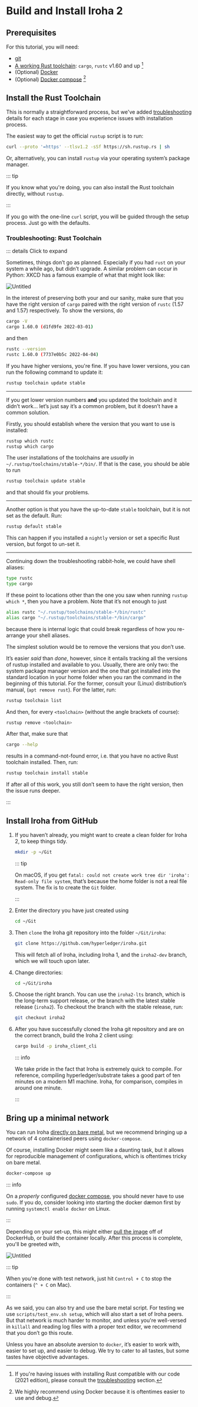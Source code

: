 # Build and Install Iroha 2

## Prerequisites

For this tutorial, you will need:

- [git](https://githowto.com/)
- [A working Rust toolchain](https://www.rust-lang.org/learn/get-started):
  `cargo`, `rustc` v1.60 and up [^1]
- (Optional) [Docker](https://docs.docker.com/get-docker/)
- (Optional) [Docker compose](https://docs.docker.com/compose/) [^2]

[^1]:
    If you're having issues with installing Rust compatible with our code
    (2021 edition), please consult the
    [troubleshooting](#troubleshooting-rust-toolchain) section.

[^2]:
    We highly recommend using Docker because it is oftentimes easier to use
    and debug.

## Install the Rust Toolchain

This is normally a straightforward process, but we've added
[troubleshooting](#troubleshooting-rust-toolchain) details for each stage
in case you experience issues with installation process.

The easiest way to get the official `rustup` script is to run:

```bash
curl --proto '=https' --tlsv1.2 -sSf https://sh.rustup.rs | sh
```

Or, alternatively, you can install `rustup` via your operating system’s
package manager.

::: tip

If you know what you're doing, you can also install the Rust toolchain
directly, without `rustup`.

:::

If you go with the one-line `curl` script, you will be guided through the
setup process. Just go with the defaults.

### Troubleshooting: Rust Toolchain

::: details Click to expand

Sometimes, things don’t go as planned. Especially if you had `rust` on your
system a while ago, but didn’t upgrade. A similar problem can occur in
Python: XKCD has a famous example of what that might look like:

<div class="flex justify-center">

<!-- FIXME untitled -->

![Untitled](/img/install-troubles.png)

</div>

In the interest of preserving both your and our sanity, make sure that you
have the right version of `cargo` paired with the right version of `rustc`
(1.57 and 1.57) respectively. To show the versions, do

```bash
cargo -V
cargo 1.60.0 (d1fd9fe 2022-03-01)
```

and then

```bash
rustc --version
rustc 1.60.0 (7737e0b5c 2022-04-04)
```

If you have higher versions, you're fine. If you have lower versions, you
can run the following command to update it:

```bash
rustup toolchain update stable
```

---

If you get lower version numbers **and** you updated the toolchain and it
didn’t work… let’s just say it’s a common problem, but it doesn’t have a
common solution.

Firstly, you should establish where the version that you want to use is
installed:

```bash
rustup which rustc
rustup which cargo
```

The user installations of the toolchains are _usually_ in
`~/.rustup/toolchains/stable-*/bin/`. If that is the case, you should be
able to run

```bash
rustup toolchain update stable
```

and that should fix your problems.

---

Another option is that you have the up-to-date `stable` toolchain, but it
is not set as the default. Run:

```bash
rustup default stable
```

This can happen if you installed a `nightly` version or set a specific Rust
version, but forgot to un-set it.

---

Continuing down the troubleshooting rabbit-hole, we could have shell
aliases:

```bash
type rustc
type cargo
```

If these point to locations other than the one you saw when running
`rustup which *`, then you have a problem. Note that it’s not enough to
just

```bash
alias rustc "~/.rustup/toolchains/stable-*/bin/rustc"
alias cargo "~/.rustup/toolchains/stable-*/bin/cargo"
```

because there is internal logic that could break regardless of how you
re-arrange your shell aliases.

The simplest solution would be to remove the versions that you don’t use.

It’s easier _said_ than _done_, however, since it entails tracking all the
versions of rustup installed and available to you. Usually, there are only
two: the system package manager version and the one that got installed into
the standard location in your home folder when you ran the command in the
beginning of this tutorial. For the former, consult your (Linux)
distribution’s manual, (`apt remove rust`). For the latter, run:

```bash
rustup toolchain list
```

And then, for every `<toolchain>` (without the angle brackets of course):

```bash
rustup remove <toolchain>
```

After that, make sure that

```bash
cargo --help
```

results in a command-not-found error, i.e. that you have no active Rust
toolchain installed. Then, run:

```bash
rustup toolchain install stable
```

If after all of this work, you still don’t seem to have the right version,
then the issue runs deeper.

:::

## Install Iroha from GitHub

1.  If you haven’t already, you might want to create a clean folder for
    Iroha 2, to keep things tidy.

    ```bash
    mkdir -p ~/Git
    ```

    ::: tip

    On macOS, if you get
    `fatal: could not create work tree dir 'iroha': Read-only file system`,
    that’s because the home folder is not a real file system. The fix is to
    create the `Git` folder.

    :::

2.  Enter the directory you have just created using

    ```bash
    cd ~/Git
    ```

3.  Then `clone` the Iroha git repository into the folder `~/Git/iroha`:

    ```bash
    git clone https://github.com/hyperledger/iroha.git
    ```

    This will fetch all of Iroha, including Iroha 1, and the `iroha2-dev`
    branch, which we will touch upon later.

4.  Change directories:

    ```bash
    cd ~/Git/iroha
    ```

5.  Choose the right branch. You can use the `iroha2-lts` branch, which is the
    long-term support release, or the branch with the latest stable release
    (`iroha2`). To checkout the branch with the stable release, run:

    ```bash
    git checkout iroha2
    ```

6.  After you have successfully cloned the Iroha git repository and are on
    the correct branch, build the Iroha 2 client using:

    ```bash
    cargo build -p iroha_client_cli
    ```

    ::: info

    We take pride in the fact that Iroha is extremely quick to compile. For
    reference, compiling hyperledger/substrate takes a good part of ten
    minutes on a modern M1 machine. Iroha, for comparison, compiles in
    around one minute.

    :::

## Bring up a minimal network

You can run Iroha
[directly on bare metal](/guide/advanced/running-iroha-on-bare-metal), but
we recommend bringing up a network of 4 containerised peers using
`docker-compose`.

Of course, installing Docker might seem like a daunting task, but it allows
for reproducible management of configurations, which is oftentimes tricky
on bare metal.

```bash
docker-compose up
```

::: info

On a _properly_ configured
[docker compose](https://docs.docker.com/engine/install/linux-postinstall/),
you should never have to use `sudo`. If you do, consider looking into
starting the docker dæmon first by running `systemctl enable docker` on
Linux.

:::

Depending on your set-up, this might either
[pull the image](https://hub.docker.com/r/hyperledger/iroha2/tags) off of
DockerHub, or build the container locally. After this process is complete,
you'll be greeted with,

<!-- Please rename file and add an appropriate label to it -->
<!-- TODO maybe use ASCIINEMA here? -->

![Untitled](/img/install-cli.png)

::: tip

When you're done with test network, just hit `Control + C` to stop the
containers (`^ + C` on Mac).

:::

As we said, you can also try and use the bare metal script. For testing we
use `scripts/test_env.sh setup`, which will also start a set of Iroha
peers. But that network is much harder to monitor, and unless you're
well-versed in `killall` and reading log files with a proper text editor,
we recommend that you don’t go this route.

Unless you have an absolute aversion to `docker`, it’s easier to work with,
easier to set up, and easier to debug. We try to cater to all tastes, but
some tastes have objective advantages.
